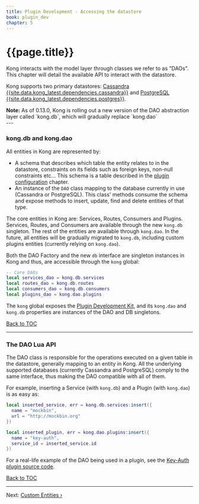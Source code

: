 ```yaml
---
title: Plugin Development - Accessing the datastore
book: plugin_dev
chapter: 5
---
```


# {{page.title}}

Kong interacts with the model layer through classes we refer to as "DAOs". This
chapter will detail the available API to interact with the datastore.

Kong supports two primary datastores: [Cassandra
{{site.data.kong_latest.dependencies.cassandra}}](http://cassandra.apache.org/)
and [PostgreSQL
{{site.data.kong_latest.dependencies.postgres}}](http://www.postgresql.org/).

<div class="alert alert-warning">
  <strong>Note:</strong> As of 0.13.0, Kong is rolling out a new version of
  the DAO abstraction layer called `kong.db`, which will gradually
  replace `kong.dao`
</div>
---

### kong.db and kong.dao

All entities in Kong are represented by:

- A schema that describes which table the entity relates to in the datastore,
  constraints on its fields such as foreign keys, non-null constraints etc...
  This schema is a table described in the [plugin
  configuration]({{page.book.chapters.plugin-configuration}}) chapter.
- An instance of the `DAO` class mapping to the database currently in use
  (Cassandra or PostgreSQL). This class' methods consume the schema and expose
  methods to insert, update, find and delete entities of that type.

The core entities in Kong are: Services, Routes, Consumers and Plugins.
Services, Routes, and Consumers are available through the new `kong.db`
singleton. The rest of the entities are available through `kong.dao`. In the
future, all entities will be gradually migrated to `kong.db`, including custom
plugins entities (currently relying on `kong.dao`).

Both the DAO Factory and the new `db` interface are singleton instances in Kong
and thus, are accessible through the `kong` global:

```lua
-- Core DAOs
local services_dao = kong.db.services
local routes_dao = kong.db.routes
local consumers_dao = kong.db.consumers
local plugins_dao = kong.dao.plugins
```

The `kong` global exposes the [Plugin Development Kit], and its `kong.dao` and
`kong.db` properties are instances of the DAO and DB singletons.

[Back to TOC](#table-of-contents)

---

### The DAO Lua API

The DAO class is responsible for the operations executed on a given table in
the datastore, generally mapping to an entity in Kong. All the underlying
supported databases (currently Cassandra and PostgreSQL) comply to the same
interface, thus making the DAO compatible with all of them.

For example, inserting a Service (with `kong.db`) and a Plugin (with
`kong.dao`) is as easy as:

```lua
local inserted_service, err = kong.db.services:insert({
  name = "mockbin",
  url = "http://mockbin.org"
})

local inserted_plugin, err = kong.dao.plugins:insert({
  name = "key-auth",
  service_id = inserted_service.id
})
```

For a real-life example of the DAO being used in a plugin, see the
[Key-Auth plugin source code](https://github.com/Kong/kong/blob/master/kong/plugins/key-auth/handler.lua).

[Back to TOC](#table-of-contents)

---

Next: [Custom Entities &rsaquo;]({{page.book.next}})

[Plugin Development Kit]: /{{page.kong_version}}/pdk
